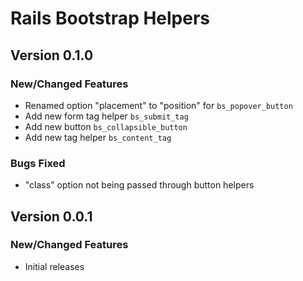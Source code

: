 # Rails Bootstrap Helpers

## Version 0.1.0

### New/Changed Features
* Renamed option "placement" to "position" for `bs_popover_button`
* Add new form tag helper `bs_submit_tag`
* Add new button `bs_collapsible_button`
* Add new tag helper `bs_content_tag`

### Bugs Fixed
* "class" option not being passed through button helpers

## Version 0.0.1
### New/Changed Features
* Initial releases